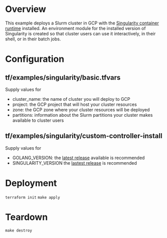 # Overview

This example deploys a Slurm cluster in GCP with the [Singularity container runtime](https://sylabs.io/singularity/) installed.
An environment module for the installed version of Singularity is created so that cluster users can use it interactively, in their
shell, or in their batch jobs.

# Configuration

## tf/examples/singularity/basic.tfvars

Supply values for
- cluster_name: the name of cluster you will deploy to GCP
- project: the GCP project that will host your cluster resources
- zone: the GCP zone where your cluster resources will be deployed
- partitions: information about the Slurm partitions your cluster makes available to cluster users

## tf/examples/singularity/custom-controller-install

Supply values for
- GOLANG_VERSION: the [latest release](https://golang.org/) available is recommended
- SINGULARITY_VERSION the [lastest release](https://github.com/hpcng/singularity/releases) is recommended

# Deployment

```terraform init```
```make apply```

# Teardown

```make destroy```